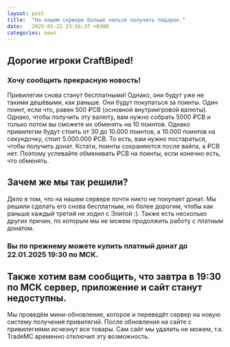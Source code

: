 ```yaml
---
layout: post
title:  "На нашем сервере больше нельзя получить подарок."
date:   2025-01-21 23:56:37 +0300
categories: news
---
```

## Дорогие игроки CraftBiped!
### Хочу сообщить прекрасную новость!
Привилегии снова станут бесплатными! Однако, они будут уже не такими дешёвыми, как раньше. Они будут покупаться за поинты. Один поинт, если что, равен 500 ₽CB (основной внутриигровой валюты). Однако, чтобы получить эту валюту, вам нужно собрать 5000 ₽CB и только потом вы сможете их обменять на 10 поинтов. Однако привилегии будут стоить от 30 до 10.000 поинтов, а 10.000 поинтов на секундочку, стоит 5.000.000 ₽CB. То есть, вам нужно постараться, чтобы получить донат. Кстати, поинты сохраняются после вайпа, а ₽CB нет. Поэтому успевайте обменивать ₽CB на поинты, если конечно есть, что обменять.
## Зачем же мы так решили?
Дело в том, что на нашем сервере почти никто не покупает донат. Мы решили сделать его снова бесплатным, но более дорогим, чтобы как раньше каждый третий не ходил с Элитой :). Также есть несколько других причин, по которым мы не можем продолжить работу с платным донатом. 
### Вы по прежнему можете купить платный донат до 22.01.2025 19:30 по МСК. 
## Также хотим вам сообщить, что завтра в 19:30 по МСК сервер, приложение и сайт станут недоступны. 
Мы проведём мини-обновление, которое и переведёт сервер на новую систему получения привилегий. После обновления на сайте с привилегиями исчезнут все товары. Сам сайт мы удалить не можем, т.к. TradeMC временно отключил эту возможность.
